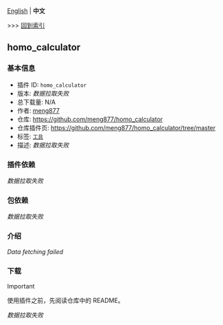 [English](readme.md) | **中文**

\>\>\> [回到索引](/readme-zh_cn.md)

## homo_calculator

### 基本信息

- 插件 ID: `homo_calculator`
- 版本: *数据拉取失败*
- 总下载量: N/A
- 作者: [meng877](https://github.com/meng877)
- 仓库: https://github.com/meng877/homo_calculator
- 仓库插件页: https://github.com/meng877/homo_calculator/tree/master
- 标签: [`工具`](/labels/tool/readme-zh_cn.md)
- 描述: *数据拉取失败*

### 插件依赖

*数据拉取失败*

### 包依赖

*数据拉取失败*

### 介绍

*Data fetching failed*
### 下载

> [!IMPORTANT]
> 使用插件之前，先阅读仓库中的 README。

*数据拉取失败*

